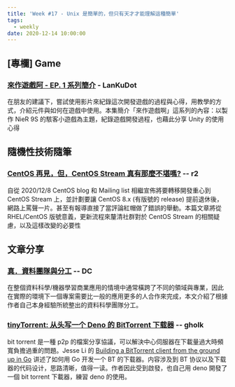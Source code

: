 ```yaml
---
title: 'Week #17 - Unix 是簡單的，但只有天才才能理解這種簡單'
tags:
  - weekly
date: 2020-12-14 10:00:00
---
```



## [專欄] Game

### [來作遊戲阿 - EP. 1 系列簡介](https://youtu.be/SAM1_CcvPDI) - LanKuDot

在朋友的建議下，嘗試使用影片來紀錄這次開發遊戲的過程與心得，用教學的方式，介紹元件與如何在遊戲中使用。本集簡介「來作遊戲啊」這系列的內容：以製作 NieR 9S 的駭客小遊戲為主題，紀錄遊戲開發過程，也藉此分享 Unity 的使用心得

## 隨機性技術隨筆

### [CentOS 再見，但，CentOS Stream 真有那麼不堪嗎?](https://sean0921.github.io/2020/12/10/centos-stream-replace-centos-8/) -- r2

自從 2020/12/8 CentOS blog 和 Mailing list 相繼宣佈將要轉移開發重心到 CentOS Stream 上，並計劃要讓 CentOS 8.x (有版號的 release) 提前退休後，網路上罵聲一片。甚至有報導直接了當評論紅帽做了錯誤的舉動。本篇文章將從 RHEL/CentOS 版號意義，更新流程來釐清社群對於 CentOS Stream 的相關疑慮，以及這樣改變的必要性

## 文章分享

### [真．資料團隊與分工](https://blog.v123582.tw/2020/10/18/%E7%9C%9F%E3%83%BB%E8%B3%87%E6%96%99%E5%9C%98%E9%9A%8A%E8%88%87%E5%88%86%E5%B7%A5/) -- DC
在整個資料科學/機器學習商業應用的情境中通常橫跨了不同的領域與專業，因此在實際的環境下一個專案需要比一般的應用更多的人合作來完成，本文介紹了根據作者自己本身經驗所統整出的資料科學團隊分工。

### [tinyTorrent: 从头写一个 Deno 的 BitTorrent 下载器](https://cjting.me/2020/10/31/tinytorrent-a-deno-bt-downloader/) -- gholk
bit torrent 是一種 p2p 的檔案分享協議，可以解決中心伺服器在下載量過大時頻寬負擔過重的問題。Jesse Li 的 [Building a BitTorrent client from the ground up in Go](https://blog.jse.li/posts/torrent/) 讲述了如何用 Go 开发一个 BT 的下载器。内容涉及到 BT 协议以及下载器的代码设计，思路清晰，值得一读。作者因此受到啟發，也自己用 deno 開發了一個 bit torrent 下載器，練習 deno 的使用。

